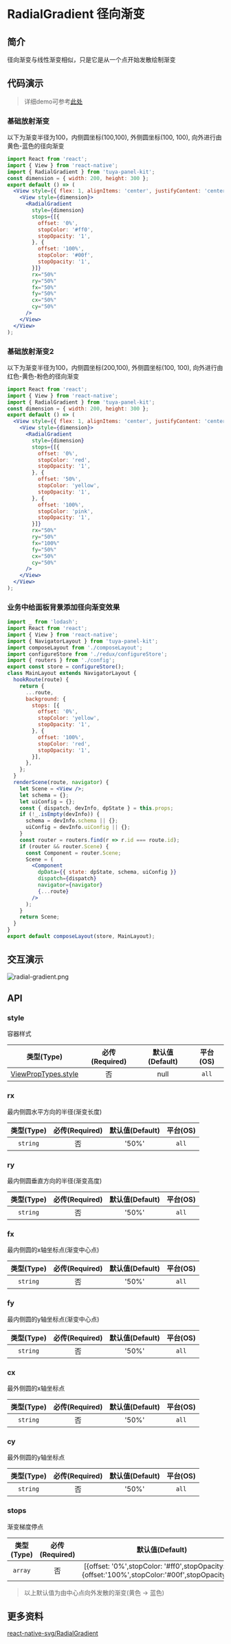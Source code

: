 # RadialGradient 径向渐变

<a name="e05dce83"></a>
## 简介

径向渐变与线性渐变相似，只是它是从一个点开始发散绘制渐变

<a name="da441097"></a>
## 代码演示

> 详细demo可参考[此处](https://github.com/TuyaInc/tuya-panel-kit/tree/develop_2.0/example/src/scenes)

<a name="70a9d973"></a>
### 基础放射渐变

以下为渐变半径为100，内侧圆坐标(100,100), 外侧圆坐标(100, 100), 向外进行由黄色-蓝色的径向渐变

```jsx
import React from 'react';
import { View } from 'react-native';
import { RadialGradient } from 'tuya-panel-kit';
const dimension = { width: 200, height: 300 };
export default () => (
  <View style={{ flex: 1, alignItems: 'center', justifyContent: 'center' }}>
    <View style={dimension}>
      <RadialGradient
        style={dimension}
        stops={[{
          offset: '0%',
          stopColor: '#ff0',
          stopOpacity: '1',
        }, {
          offset: '100%',
          stopColor: '#00f',
          stopOpacity: '1',
        }]}
        rx="50%"
        ry="50%"
        fx="50%"
        fy="50%"
        cx="50%"
        cy="50%"
      />
    </View>
  </View>
);
```

<a name="e3EGZ"></a>
### 基础放射渐变2

以下为渐变半径为100，内侧圆坐标(200,100), 外侧圆坐标(100, 100), 向外进行由红色-黄色-粉色的径向渐变

```jsx
import React from 'react';
import { View } from 'react-native';
import { RadialGradient } from 'tuya-panel-kit';
const dimension = { width: 200, height: 300 };
export default () => (
  <View style={{ flex: 1, alignItems: 'center', justifyContent: 'center' }}>
    <View style={dimension}>
      <RadialGradient
        style={dimension}
        stops={[{
          offset: '0%',
          stopColor: 'red',
          stopOpacity: '1',
        }, {
          offset: '50%',
          stopColor: 'yellow',
          stopOpacity: '1',
        }, {
          offset: '100%',
          stopColor: 'pink',
          stopOpacity: '1',
        }]}
        rx="50%"
        ry="50%"
        fx="100%"
        fy="50%"
        cx="50%"
        cy="50%"
      />
    </View>
  </View>
);
```


<a name="UI29I"></a>
### 业务中给面板背景添加径向渐变效果

```jsx
import _ from 'lodash';
import React from 'react';
import { View } from 'react-native';
import { NavigatorLayout } from 'tuya-panel-kit';
import composeLayout from './composeLayout';
import configureStore from './redux/configureStore';
import { routers } from './config';
export const store = configureStore();
class MainLayout extends NavigatorLayout {
  hookRoute(route) {
    return {
      ...route,
      background: {
        stops: [{
          offset: '0%',
          stopColor: 'yellow',
          stopOpacity: '1',
        }, {
          offset: '100%',
          stopColor: 'red',
          stopOpacity: '1',
        }],
      },
    };
  }
  renderScene(route, navigator) {
    let Scene = <View />;
    let schema = {};
    let uiConfig = {};
    const { dispatch, devInfo, dpState } = this.props;
    if (!_.isEmpty(devInfo)) {
      schema = devInfo.schema || {};
      uiConfig = devInfo.uiConfig || {};
    }
    const router = routers.find(r => r.id === route.id);
    if (router && router.Scene) {
      const Component = router.Scene;
      Scene = (
        <Component
          dpData={{ state: dpState, schema, uiConfig }}
          dispatch={dispatch}
          navigator={navigator}
          {...route}
        />
      );
    }
    return Scene;
  }
}
export default composeLayout(store, MainLayout);
```

## 交互演示

![radial-gradient.png](https://airtake-public-data.oss-cn-hangzhou.aliyuncs.com/fe-static/tuya-docs/c7a1dc7c-835d-4d98-acd1-24b9a495b67d.gif)



<a name="API"></a>
## API

<a name="style"></a>
### style

容器样式

| 类型(Type) | 必传(Required) | 默认值(Default) | 平台(OS) |
| :---: | :---: | :---: | :---: |
| [ViewPropTypes.style](https://facebook.github.io/react-native/docs/style) | 否 | null | `all` |


<a name="rx"></a>
### rx

最内侧圆水平方向的半径(渐变长度)

| 类型(Type) | 必传(Required) | 默认值(Default) | 平台(OS) |
| :---: | :---: | :---: | :---: |
| `string` | 否 | '50%' | `all` |


<a name="ry"></a>
### ry

最内侧圆垂直方向的半径(渐变高度)

| 类型(Type) | 必传(Required) | 默认值(Default) | 平台(OS) |
| :---: | :---: | :---: | :---: |
| `string` | 否 | '50%' | `all` |


<a name="fx"></a>
### fx

最内侧圆的x轴坐标点(渐变中心点)

| 类型(Type) | 必传(Required) | 默认值(Default) | 平台(OS) |
| :---: | :---: | :---: | :---: |
| `string` | 否 | '50%' | `all` |


<a name="fy"></a>
### fy

最内侧圆的y轴坐标点(渐变中心点)

| 类型(Type) | 必传(Required) | 默认值(Default) | 平台(OS) |
| :---: | :---: | :---: | :---: |
| `string` | 否 | '50%' | `all` |


<a name="cx"></a>
### cx

最外侧圆的x轴坐标点

| 类型(Type) | 必传(Required) | 默认值(Default) | 平台(OS) |
| :---: | :---: | :---: | :---: |
| `string` | 否 | '50%' | `all` |


<a name="cy"></a>
### cy

最外侧圆的y轴坐标点

| 类型(Type) | 必传(Required) | 默认值(Default) | 平台(OS) |
| :---: | :---: | :---: | :---: |
| `string` | 否 | '50%' | `all` |


<a name="stops"></a>
### stops

渐变梯度停点

| 类型(Type) | 必传(Required) | 默认值(Default) | 平台(OS) |
| :---: | :---: | :---: | :---: |
| `array` | 否 | [{offset: '0%',stopColor: '#ff0',stopOpacity: '1'},{offset:'100%',stopColor:'#00f',stopOpacity:'1'}] | `all` |


> 以上默认值为由中心点向外发散的渐变(黄色 -> 蓝色)


<a name="0169e326"></a>
## 更多资料

[react-native-svg/RadialGradient](https://github.com/react-native-community/react-native-svg#radialgradient)
